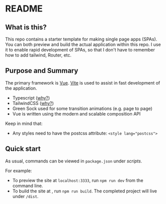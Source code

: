# README

## What is this?

This repo contains a starter template for making single page apps (SPAs).
You can both preview and build the actual application within this repo.
I use it to enable rapid development of SPAs, so that I don't have to remember how to add tailwind, Router, etc.

## Purpose and Summary

The primary framework is [Vue](https://vuejs.org).
[Vite](https://vitejs.dev) is used to assist in fast development of the application.

- Typescript ([why?](https://www.typescriptlang.org/why-create-typescript))
- TailwindCSS ([why?](https://cleancommit.io/blog/why-we-use-tailwind-css-as-our-primary-framework/))
- Green Sock used for some transition animations (e.g. page to page)
- Vue is written using the modern and scalable composition API

Keep in mind that:

- Any styles need to have the postcss attribute: `<style lang="postcss">`

## Quick start

As usual, commands can be viewed in `package.json` under _scripts_.

For example:

- To preview the site at `localhost:3333`, run `npm run dev` from the command line.
- To build the site at , run `npm run build`. The completed project will live under `/dist`.
